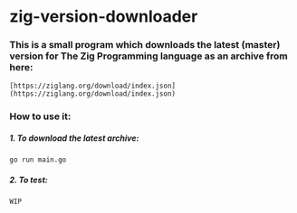 # zig-version-downloader

### This is a small program which downloads the latest (master) version for The Zig Programming language as an archive from here:
```
[https://ziglang.org/download/index.json](https://ziglang.org/download/index.json)
```

### How to use it:

##### 1. To download the latest archive:
```
go run main.go
```

##### 2. To test:
```
WIP
```
